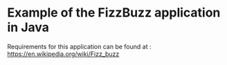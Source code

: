 # Example of the FizzBuzz application in Java

Requirements for this application can be found at : https://en.wikipedia.org/wiki/Fizz_buzz


